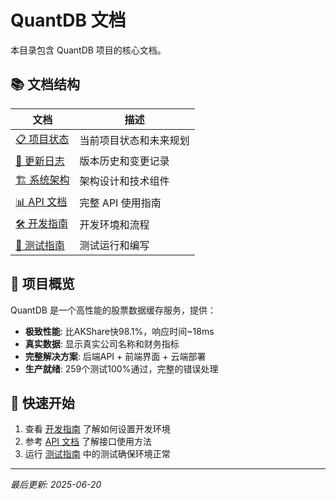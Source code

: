 # QuantDB 文档

本目录包含 QuantDB 项目的核心文档。

## 📚 文档结构

| 文档 | 描述 |
|------|------|
| [📋 项目状态](./00_BACKLOG.md) | 当前项目状态和未来规划 |
| [📅 更新日志](./01_CHANGELOG.md) | 版本历史和变更记录 |
| [🏗️ 系统架构](./10_ARCHITECTURE.md) | 架构设计和技术组件 |
| [📊 API 文档](./20_API.md) | 完整 API 使用指南 |
| [🛠️ 开发指南](./30_DEVELOPMENT.md) | 开发环境和流程 |
| [🧪 测试指南](./31_TESTING.md) | 测试运行和编写 |

## 🎯 项目概览

QuantDB 是一个高性能的股票数据缓存服务，提供：

- **极致性能**: 比AKShare快98.1%，响应时间~18ms
- **真实数据**: 显示真实公司名称和财务指标
- **完整解决方案**: 后端API + 前端界面 + 云端部署
- **生产就绪**: 259个测试100%通过，完整的错误处理

## 🚀 快速开始

1. 查看 [开发指南](./30_DEVELOPMENT.md) 了解如何设置开发环境
2. 参考 [API 文档](./20_API.md) 了解接口使用方法
3. 运行 [测试指南](./31_TESTING.md) 中的测试确保环境正常

---

*最后更新: 2025-06-20*
